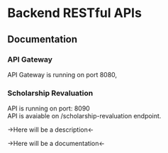 # Backend RESTful APIs

## Documentation

### API Gateway

API Gateway is running on port 8080,

### Scholarship Revaluation

API is running on port: 8090 \
API is avaiable on /scholarship-revaluation endpoint. 

->Here will be a description<- 

->Here will be a documentation<-
